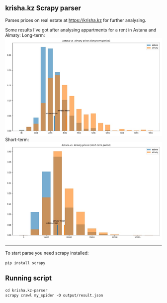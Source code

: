 ## krisha.kz Scrapy parser
Parses prices on real estate at https://krisha.kz for further analysing.

Some results I've got after analysing appartments for a rent in Astana and Almaty:
Long-term:
![output/astana_vs_almaty_longterm.jpg](./output/astana_vs_almaty_longterm.jpg)
Short-term:
![output/astana_vs_almaty_shortterm.jpg](./output/astana_vs_almaty_shortterm.jpg)


---
To start parse you need scrapy installed:

```pip install scrapy```

## Running script
```
cd krisha.kz-parser
scrapy crawl my_spider -O output/result.json
```